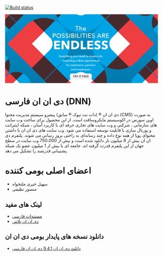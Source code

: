 [![Build status](https://dev.azure.com/dotnet/DNN/_apis/build/status/Dnn.Platform%20%5BCI%5D?branchName=development)](https://dotnet.visualstudio.com/DNN/_build/latest?definitionId=83&branchName=development)

![DNN Platform At A Glance](dnnplatform.png)

# دی ان ان فارسی (DNN)

دی ان ان ® (دات نت نیوک ® سابق) پیشرو سیستم مدیریت محتوا (CMS) به صورت اوپن سورس در اکوسیستم مایکروسافت است. از این محصول برای ساخت وب سایت های سازمانی ، شرکتی و وب سایت های تجاری حرفه ای با کاربرد آسان ، شبکه اینترانت و پورتال سازی با قابلیت توسعه استفاده می شود. وب سایت های دی ان ان با داشتن محتوای پویا از همه نوع داده و چند رسانه‌ای به راحتی بروز رسانی می شوند. پلتفرم دی ان ان بیش از 8 میلیون بار دانلود شده است و بیش از 750،000 وب سایت در سطح جهان از این پلتفرم قدرت گرفته اند. جامعه ای با بیش از 1 میلیون عضو یک شبکه پشتیبانی قدرتمند را تشکیل می دهد.

# اعضای اصلی بومی کننده
* سهیل خیری ملتخواه
* منصور نظیفی

## لینک های مفید

* [مستندات فارسی](https://www.dnndocs.ir/)
* [دی ان ان پلاس](https://dnnplus.ir)

## دانلود نسخه های پایدار بومی دی ان ان

* [دانلود دی ان ان 9.4.1 دی ان ان فارسی](/941)
